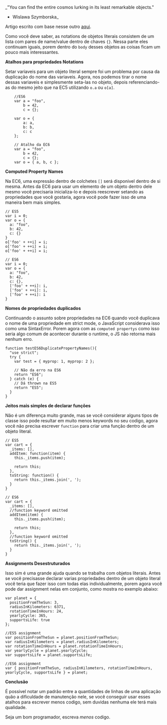 _"You can find the entire cosmos lurking in its least remarkable objects."
- Wislawa Szymborska_ 

Artigo escrito com base nesse outro [aqui](http://www.htmlgoodies.com/beyond/javascript/js-ref/new-ecmascript-2015-features-part-ii.html).


Como você deve saber, as notations de objetos literais consistem de um lista com pares de name/value dentro de chaves `{}`. Nessa parte eles continuam iguais, porem dentro do `body` desses objetos as coisas ficam um pouco mais interessantes.

**Atalhos para propriedades Notations**

Setar variaveis para um objeto literal sempre foi um problema por causa da duplicação do nome das variaveis. Agora, nos podemos tirar o nome dessas variaveis e simplesmente seta-las no objeto, depois referenciando-as do mesmo jeito que na EC5 utilizando `o.a` ou `o[a]`.

```
	//ES6
    var a = "foo",
        b = 42,
		c = {};
        
    var o = {
    	a: a,
        b: b,
        c: c
    };
    
    // Atalho da EC6
    var a = "foo",
        b = 42,
		c = {};
    var o = { a, b, c };
```

**Computed Property Names**

Na EC6, uma expressão dentro de colchetes `[]` será disponivel dentro de si mesma. Antes da EC6 para usar um elemento de um objeto dentro dele mesmo você precisaria inicializa-lo e depois reescrever setando as propriedades que você gostaria, agora você pode fazer isso de uma maneira bem mais simples.

```
// ES5
var i = 0;
var o = {
  a: "foo",
  b: 42,
  c: {}
}
o['foo' + ++i] = i;
o['foo' + ++i] = i;
o['foo' + ++i] = i;
 
// ES6
var i = 0;
var o = {
  a: "foo",
  b: 42,
  c: {},
  ['foo' + ++i]: i,
  ['foo' + ++i]: i,
  ['foo' + ++i]: i
}
```

**Nomes de propriedades duplicados**

Continuando o assunto sobre propriedades na EC6 quando você duplicava o nome de uma propriedade em strict mode, o JavaScript considerava isso como uma SintaxError. Porem agora com as `computed propertys` como isso seria algo comum de acontecer durante o runtime, o JS não retorna mais nenhum erro.

```
function testES6DuplicatePropertyNames(){
  "use strict";
  try {
    var test = { myprop: 1, myprop: 2 };
 
    // Não da erro na ES6
    return "ES6";
  } catch (e) {
    // Dá thrown na ES5
    return "ES5";
  }
}
```

**Jeitos mais simples de declarar funções**

Não é um diferença muito grande, mas se você considerar alguns tipos de classe isso pode resultar em muito menos keywords no seu codigo, agora você não precisa escrever `function` para criar uma função dentro de um objeto literal.

```
// ES5
var cart = {
  _items: [],
  addItem: function(item) {
    this._items.push(item);
 
    return this;
  },
  toString: function() {
    return this._items.join(', ');
  }
}
 
// ES6
var cart = {
  _items: [],
  //function keyword omitted
  addItem(item) {
    this._items.push(item);
 
    return this;
  },
  //function keyword omitted
  toString() {
    return this._items.join(', ');
  }
}
```

**Assignments Desestruturados**

Isso sim é uma grande ajuda quando se trabalha com objetos literais. Antes se você precisasse declarar varias propriedades dentro de um objeto literal você teria que fazer isso com todas elas individualmente, porem agora você pode dar assignment nelas em conjunto, como mostra no exemplo abaixo:

```
var planet = {
  positionFromTheSun: 3,
  radiusInKilometers: 6371,
  rotationTimeInHours: 24,
  yearlyCycle: 365,
  supportsLife: true
};
 
//ES5 assignment
var positionFromTheSun = planet.positionFromTheSun;
var radiusInKilometers = planet.radiusInKilometers;
var rotationTimeInHours = planet.rotationTimeInHours;
var yearlyCycle = planet.yearlyCycle;
var supportsLife = planet.supportsLife;
 
//ES6 assignment
var { positionFromTheSun, radiusInKilometers, rotationTimeInHours, yearlyCycle, supportsLife } = planet;
```

**Conclusão**

É possivel notar um padrão entre a quantidades de linhas de uma aplicação quão a dificuldade de manutenção nele, se você conseguir usar esses atalhos para escrever menos codigo, sem duvidas nenhuma ele terá mais qualidade.

Seja um bom programador, escreva _menos_ codigo.